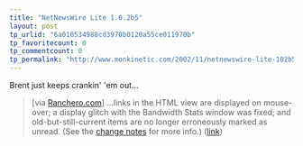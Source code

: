 ```yaml
---
title: "NetNewsWire Lite 1.0.2b5"
layout: post
tp_urlid: "6a010534988cd3970b0120a55ce011970b"
tp_favoritecount: 0
tp_commentcount: 0
tp_permalink: "http://www.monkinetic.com/2002/11/netnewswire-lite-102b5.html"
---
```

Brent just keeps crankin&#39; &#39;em out...
<blockquote>[via <a href="http://ranchero.com/">Ranchero.com</a>]  ...links in the HTML view are displayed on mouse-over; a display glitch with the Bandwidth Stats window was fixed; and old-but-still-current items are no longer erroneously marked as unread. (See the <a href="http://ranchero.com/software/netnewswire/changenotes.php">change notes</a> for more info.) (<a href="http://ranchero.com/software/netnewswire/beta.php">link</a>)</blockquote>
